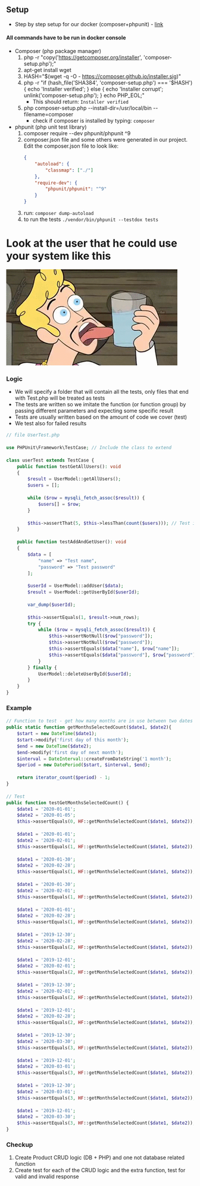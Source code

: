 ## Setup
* Step by step setup for our docker (composer+phpunit) - [link](https://linuxize.com/post/how-to-install-and-use-composer-on-ubuntu-18-04/)

#### All commands have to be run in docker console
* Composer (php package manager)
    1. php -r "copy('https://getcomposer.org/installer', 'composer-setup.php');"
    2. apt-get install wget
    2. HASH="$(wget -q -O - https://composer.github.io/installer.sig)"
    3. php -r "if (hash_file('SHA384', 'composer-setup.php') === '$HASH') { echo 'Installer verified'; } else { echo 'Installer corrupt'; unlink('composer-setup.php'); } echo PHP_EOL;"
        * This should return: `Installer verified`
    4. php composer-setup.php --install-dir=/usr/local/bin --filename=composer
        * check if composer is installed by typing: `composer`
* phpunit (php unit test library)
    1. composer require --dev phpunit/phpunit ^9
    2. composer.json file and some others were generated in our project. Edit the composer.json file to look like:
        ```JSON
        {
            "autoload": {
                "classmap": ["./"]
            },
            "require-dev": {
                "phpunit/phpunit": "^9"
            }
        }
        ```
    3. run: `composer dump-autoload`
    4. to run the tests `./vendor/bin/phpunit --testdox tests` 

# Look at the user that he could use your system like this
![Testers VS Users gif](img/testers-VS-users.gif)

### Logic
* We will specify a folder that will contain all the tests, only files that end with Test.php will be treated as tests
* The tests are written so we imitate the function (or function group) by passing different parameters and expecting some specific result
* Tests are usually written based on the amount of code we cover (test)
* We test also for failed results

```PHP
// file UserTest.php

use PHPUnit\Framework\TestCase; // Include the class to extend

class userTest extends TestCase {
    public function testGetAllUsers(): void
    {
        $result = UserModel::getAllUsers();
        $users = [];

        while ($row = mysqli_fetch_assoc($result)) {
            $users[] = $row;
        }

        $this->assertThat(5, $this->lessThan(count($users))); // Test if we have more than 5 users in the database
    }
    
    public function testAddAndGetUser(): void
    {
        $data = [
            "name" => "Test name",
            "password" => "Test password"
        ];

        $userId = UserModel::addUser($data);
        $result = UserModel::getUserById($userId);
        
        var_dump($userId);

        $this->assertEquals(1, $result->num_rows);
        try {
            while ($row = mysqli_fetch_assoc($result)) {
                $this->assertNotNull($row["password"]);
                $this->assertNotNull($row["password"]);
                $this->assertEquals($data["name"], $row["name"]);
                $this->assertEquals($data["password"], $row["password"]);
            }
        } finally {
            UserModel::deleteUserById($userId);
        }
    }
}
```
### Example
```PHP
// Function to test - get how many months are in use between two dates
public static function getMonthsSelectedCount($date1, $date2){
    $start = new DateTime($date1);
    $start->modify('first day of this month');
    $end = new DateTime($date2);
    $end->modify('first day of next month');
    $interval = DateInterval::createFromDateString('1 month');
    $period = new DatePeriod($start, $interval, $end);

    return iterator_count($period) - 1;
}

// Test
public function testGetMonthsSelectedCount() {
    $date1 = '2020-01-01';
    $date2 = '2020-01-05';
    $this->assertEquals(0, HF::getMonthsSelectedCount($date1, $date2));

    $date1 = '2020-01-01';
    $date2 = '2020-02-01';
    $this->assertEquals(1, HF::getMonthsSelectedCount($date1, $date2));

    $date1 = '2020-01-30';
    $date2 = '2020-02-28';
    $this->assertEquals(1, HF::getMonthsSelectedCount($date1, $date2));

    $date1 = '2020-01-30';
    $date2 = '2020-02-01';
    $this->assertEquals(1, HF::getMonthsSelectedCount($date1, $date2));

    $date1 = '2020-01-01';
    $date2 = '2020-02-28';
    $this->assertEquals(1, HF::getMonthsSelectedCount($date1, $date2));

    $date1 = '2019-12-30';
    $date2 = '2020-02-28';
    $this->assertEquals(2, HF::getMonthsSelectedCount($date1, $date2));

    $date1 = '2019-12-01';
    $date2 = '2020-02-01';
    $this->assertEquals(2, HF::getMonthsSelectedCount($date1, $date2));

    $date1 = '2019-12-30';
    $date2 = '2020-02-01';
    $this->assertEquals(2, HF::getMonthsSelectedCount($date1, $date2));

    $date1 = '2019-12-01';
    $date2 = '2020-02-28';
    $this->assertEquals(2, HF::getMonthsSelectedCount($date1, $date2));

    $date1 = '2019-12-30';
    $date2 = '2020-03-30';
    $this->assertEquals(3, HF::getMonthsSelectedCount($date1, $date2));

    $date1 = '2019-12-01';
    $date2 = '2020-03-01';
    $this->assertEquals(3, HF::getMonthsSelectedCount($date1, $date2));

    $date1 = '2019-12-30';
    $date2 = '2020-03-01';
    $this->assertEquals(3, HF::getMonthsSelectedCount($date1, $date2));

    $date1 = '2019-12-01';
    $date2 = '2020-03-30';
    $this->assertEquals(3, HF::getMonthsSelectedCount($date1, $date2));
}
```
### Checkup 
1. Create Product CRUD logic (DB + PHP) and one not database related function
2. Create test for each of the CRUD logic and the extra function, test for valid and invalid response